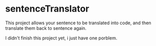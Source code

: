 # sentenceTranslator
This project allows your sentence to be translated into code, and then translate them back to sentence again. 

I didn't finish this project yet, i just have one porblem.
